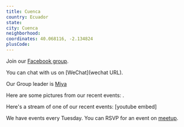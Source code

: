 ```yaml
---
title: Cuenca
country: Ecuador
state: 
city: Cuenca
neighborhood: 
coordinates: 40.068116, -2.134824
plusCode:
---
```

Join our [Facebook group](https://www.facebook.com/groups/free.code.camp.cuenca).

You can chat with us on [WeChat](wechat URL).

Our Group leader is [Miya](freecodecamp.org/miya)

Here are some pictures from our recent events:
![]().

Here's a stream of one of our recent events:
[youtube embed]

We have events every Tuesday. You can RSVP for an event on [meetup](meetupurl).
